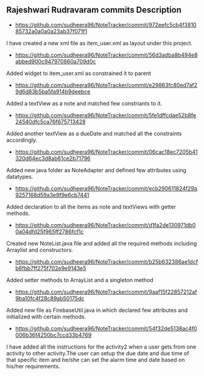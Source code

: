 ## Rajeshwari Rudravaram commits Description

* https://github.com/sudheera96/NoteTracker/commit/972eefc5cb4f381085732a0a0a0a23ab37f071f1

I have created a new xml file as item_user.xml as layout under this project.

* https://github.com/sudheera96/NoteTracker/commit/56d3adba8b494e8abbed900c947970860a709d0c

Added widget to item_user.xml as constrained it to parent

* https://github.com/sudheera96/NoteTracker/commit/e29863fc80ed7af29d6d83b5ba5fa914b9deebce

Added a textView as a note and matched few constriants to it.

* https://github.com/sudheera96/NoteTracker/commit/5fe1dffcdae52b8fe24540dfc5ca76f675713428

Added another textView as a dueDate and matched all the constraints accordingly.

* https://github.com/sudheera96/NoteTracker/commit/06cac18ec7205b41320d64ec3d8ab61ce2b71796

Added new java folder as NoteAdapter and defined few attributes using datatypes.

* https://github.com/sudheera96/NoteTracker/commit/ecb290611824f29a9257168d59a3e9f9e6cb7441

Added declaration to all the items as note and textViews with getter methods.

* https://github.com/sudheera96/NoteTracker/commit/d1fa2de130971db00a04dfd25f965ff2786fcf1c

Created new NoteList.java file and added all the required methods including Arraylist and constructors.

* https://github.com/sudheera96/NoteTracker/commit/b25b632386ae1dcfb6fbb7ff275f702e9e9143e5

Added setter methods to ArrayList and a singleton method

* https://github.com/sudheera96/NoteTracker/commit/9aaf15f22857212af9ba10fc4f28c89ab50175dc

Added new file as FirebaseUtil.java in which declared few attributes and initialized with certain methods.

* https://github.com/sudheera96/NoteTracker/commit/54f32de5138ac4f0006b36f4250bc7ccd33b4769

I have added all the instructions for the activity2 when a user gets from one activity to other activity.The user can setup the due date and due time of that specific item and he/she can set the alarm time and date based on his/her requirements.